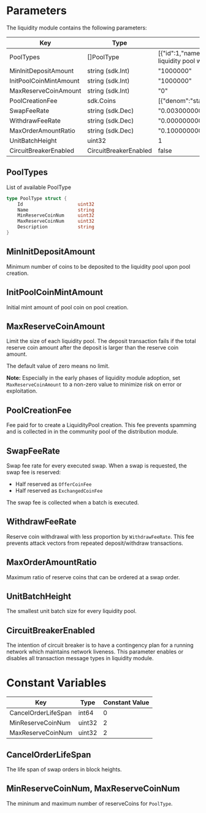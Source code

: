 <!-- order: 8 -->

 # Parameters

The liquidity module contains the following parameters:

Key                    | Type             | Example
---------------------- | ---------------- | -------------------------------------------------------------------------------------------------------------------
PoolTypes              | []PoolType            | [{"id":1,"name":"StandardLiquidityPool","min_reserve_coin_num":2,"max_reserve_coin_num":2,"description":"Standard liquidity pool with pool price function X/Y, ESPM constraint, and two kinds of reserve coins"}]
MinInitDepositAmount   | string (sdk.Int)      | "1000000"
InitPoolCoinMintAmount | string (sdk.Int)      | "1000000"
MaxReserveCoinAmount   | string (sdk.Int)      | "0"
PoolCreationFee        | sdk.Coins             | [{"denom":"stake","amount":"40000000"}]
SwapFeeRate            | string (sdk.Dec)      | "0.003000000000000000"
WithdrawFeeRate        | string (sdk.Dec)      | "0.000000000000000000"
MaxOrderAmountRatio    | string (sdk.Dec)      | "0.100000000000000000"
UnitBatchHeight        | uint32                | 1
CircuitBreakerEnabled  | CircuitBreakerEnabled | false

## PoolTypes

List of available PoolType

```go
type PoolType struct {
    Id                    uint32
    Name                  string
    MinReserveCoinNum     uint32
    MaxReserveCoinNum     uint32
    Description           string
}
```

## MinInitDepositAmount

Minimum number of coins to be deposited to the liquidity pool upon pool creation.

## InitPoolCoinMintAmount

Initial mint amount of pool coin on pool creation.

## MaxReserveCoinAmount

Limit the size of each liquidity pool. The deposit transaction fails if the total reserve coin amount after the deposit is larger than the reserve coin amount. 

The default value of zero means no limit. 

**Note:** Especially in the early phases of liquidity module adoption, set `MaxReserveCoinAmount` to a non-zero value to minimize risk on error or exploitation.

## PoolCreationFee

Fee paid for to create a LiquidityPool creation. This fee prevents spamming and is collected in in the community pool of the distribution module. 

## SwapFeeRate

Swap fee rate for every executed swap. When a swap is requested, the swap fee is reserved: 

- Half reserved as `OfferCoinFee`
- Half reserved as `ExchangedCoinFee`

The swap fee is collected when a batch is executed. 

## WithdrawFeeRate

Reserve coin withdrawal with less proportion by `WithdrawFeeRate`. This fee prevents attack vectors from repeated deposit/withdraw transactions. 

## MaxOrderAmountRatio

Maximum ratio of reserve coins that can be ordered at a swap order.

## UnitBatchHeight

The smallest unit batch size for every liquidity pool.

## CircuitBreakerEnabled

The intention of circuit breaker is to have a contingency plan for a running network which maintains network liveness. This parameter enables or disables all transaction message types in liquidity module.
# Constant Variables

Key                 | Type   | Constant Value
------------------- | ------ | --------------
CancelOrderLifeSpan | int64  | 0
MinReserveCoinNum   | uint32 | 2
MaxReserveCoinNum   | uint32 | 2

## CancelOrderLifeSpan

The life span of swap orders in block heights.

## MinReserveCoinNum, MaxReserveCoinNum

The mininum and maximum number of reserveCoins for `PoolType`.
